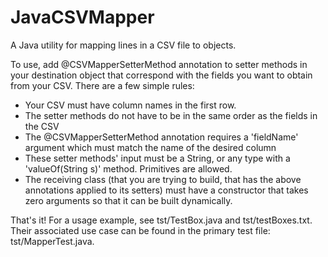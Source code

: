 JavaCSVMapper
=============

A Java utility for mapping lines in a CSV file to objects.

To use, add @CSVMapperSetterMethod annotation to setter methods in your destination object that correspond 
with the fields you want to obtain from your CSV.  There are a few simple rules:  

* Your CSV must have column names in the first row.  
* The setter methods do not have to be in the same order as the fields in the CSV
* The @CSVMapperSetterMethod annotation requires a 'fieldName' argument which must match the name of the desired column
* These setter methods' input must be a String, or any type with a 'valueOf(String s)' method.  Primitives are allowed.
* The receiving class (that you are trying to build, that has the above annotations applied to its setters) must have a constructor that takes zero arguments so that it can be built dynamically.

That's it!  For a usage example, see tst/TestBox.java and tst/testBoxes.txt.  Their associated use case can be found in the primary test file: tst/MapperTest.java.
